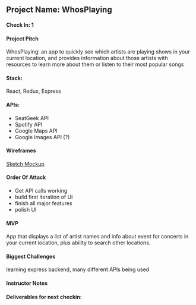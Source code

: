 ## Project Name: WhosPlaying

#### Check In: 1  

#### Project Pitch

WhosPlaying: an app to quickly see which artists are playing shows in your current location, and provides information about those artists with resources to learn more about them or listen to their most popular songs

#### Stack:

React, Redux, Express

#### APIs:
- SeatGeek API
- Spotify API
- Google Maps API
- Google Images API (?)

#### Wireframes

[Sketch Mockup](https://www.dropbox.com/s/cgvuuk5bxy3bmq9/Screen%20Shot%202017-07-17%20at%209.46.19%20PM.png?dl=0)

#### Order Of Attack

- Get API calls working
- build first iteration of UI
- finish all major features
- polish UI

#### MVP

App that displays a list of artist names and info about event for concerts in your current location, plus ability to search other locations.

#### Biggest Challenges

learning express backend,
many different APIs being used  

#### Instructor Notes



#### Deliverables for next checkin:
